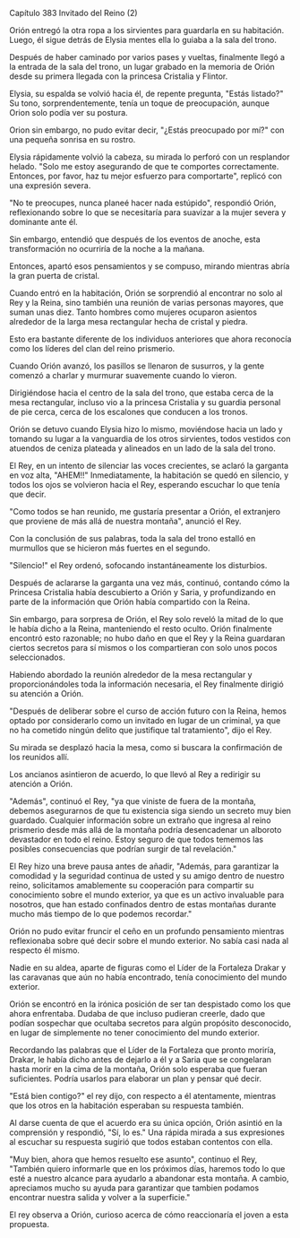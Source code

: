 
Capítulo 383 Invitado del Reino (2)

Orión entregó la otra ropa a los sirvientes para guardarla en su habitación. Luego, él sigue detrás de Elysia mentes ella lo guiaba a la sala del trono.

Después de haber caminado por varios pases y vueltas, finalmente llegó a la entrada de la sala del trono, un lugar grabado en la memoria de Orión desde su primera llegada con la princesa Cristalia y Flintor.

Elysia, su espalda se volvió hacia él, de repente pregunta, "Estás listado?" Su tono, sorprendentemente, tenía un toque de preocupación, aunque Orion solo podía ver su postura.

Orion sin embargo, no pudo evitar decir, "¿Estás preocupado por mí?" con una pequeña sonrisa en su rostro.

Elysia rápidamente volvió la cabeza, su mirada lo perforó con un resplandor helado. "Solo me estoy asegurando de que te comportes correctamente. Entonces, por favor, haz tu mejor esfuerzo para comportarte", replicó con una expresión severa.

"No te preocupes, nunca planeé hacer nada estúpido", respondió Orión, reflexionando sobre lo que se necesitaría para suavizar a la mujer severa y dominante ante él.

Sin embargo, entendió que después de los eventos de anoche, esta transformación no ocurriría de la noche a la mañana.

Entonces, apartó esos pensamientos y se compuso, mirando mientras abría la gran puerta de cristal.

Cuando entró en la habitación, Orión se sorprendió al encontrar no solo al Rey y la Reina, sino también una reunión de varias personas mayores, que suman unas diez. Tanto hombres como mujeres ocuparon asientos alrededor de la larga mesa rectangular hecha de cristal y piedra.

Esto era bastante diferente de los individuos anteriores que ahora reconocía como los líderes del clan del reino prismerio.

Cuando Orión avanzó, los pasillos se llenaron de susurros, y la gente comenzó a charlar y murmurar suavemente cuando lo vieron.

Dirigiéndose hacia el centro de la sala del trono, que estaba cerca de la mesa rectangular, incluso vio a la princesa Cristalia y su guardia personal de pie cerca, cerca de los escalones que conducen a los tronos.

Orión se detuvo cuando Elysia hizo lo mismo, moviéndose hacia un lado y tomando su lugar a la vanguardia de los otros sirvientes, todos vestidos con atuendos de ceniza plateada y alineados en un lado de la sala del trono.

El Rey, en un intento de silenciar las voces crecientes, se aclaró la garganta en voz alta, "AHEM!!" Inmediatamente, la habitación se quedó en silencio, y todos los ojos se volvieron hacia el Rey, esperando escuchar lo que tenía que decir.

"Como todos se han reunido, me gustaría presentar a Orión, el extranjero que proviene de más allá de nuestra montaña", anunció el Rey.

Con la conclusión de sus palabras, toda la sala del trono estalló en murmullos que se hicieron más fuertes en el segundo.

"Silencio!" el Rey ordenó, sofocando instantáneamente los disturbios.

Después de aclararse la garganta una vez más, continuó, contando cómo la Princesa Cristalia había descubierto a Orión y Saria, y profundizando en parte de la información que Orión había compartido con la Reina.

Sin embargo, para sorpresa de Orión, el Rey solo reveló la mitad de lo que le había dicho a la Reina, manteniendo el resto oculto. Orión finalmente encontró esto razonable; no hubo daño en que el Rey y la Reina guardaran ciertos secretos para sí mismos o los compartieran con solo unos pocos seleccionados.

Habiendo abordado la reunión alrededor de la mesa rectangular y proporcionándoles toda la información necesaria, el Rey finalmente dirigió su atención a Orión.

"Después de deliberar sobre el curso de acción futuro con la Reina, hemos optado por considerarlo como un invitado en lugar de un criminal, ya que no ha cometido ningún delito que justifique tal tratamiento", dijo el Rey.

Su mirada se desplazó hacia la mesa, como si buscara la confirmación de los reunidos allí.

Los ancianos asintieron de acuerdo, lo que llevó al Rey a redirigir su atención a Orión.

"Además", continuó el Rey, "ya que viniste de fuera de la montaña, debemos asegurarnos de que tu existencia siga siendo un secreto muy bien guardado. Cualquier información sobre un extraño que ingresa al reino prismerio desde más allá de la montaña podría desencadenar un alboroto devastador en todo el reino. Estoy seguro de que todos tememos las posibles consecuencias que podrían surgir de tal revelación."

El Rey hizo una breve pausa antes de añadir, "Además, para garantizar la comodidad y la seguridad continua de usted y su amigo dentro de nuestro reino, solicitamos amablemente su cooperación para compartir su conocimiento sobre el mundo exterior, ya que es un activo invaluable para nosotros, que han estado confinados dentro de estas montañas durante mucho más tiempo de lo que podemos recordar."

Orión no pudo evitar fruncir el ceño en un profundo pensamiento mientras reflexionaba sobre qué decir sobre el mundo exterior. No sabía casi nada al respecto él mismo.

Nadie en su aldea, aparte de figuras como el Líder de la Fortaleza Drakar y las caravanas que aún no había encontrado, tenía conocimiento del mundo exterior.

Orión se encontró en la irónica posición de ser tan despistado como los que ahora enfrentaba. Dudaba de que incluso pudieran creerle, dado que podían sospechar que ocultaba secretos para algún propósito desconocido, en lugar de simplemente no tener conocimiento del mundo exterior.

Recordando las palabras que el Líder de la Fortaleza que pronto moriría, Drakar, le había dicho antes de dejarlo a él y a Saria que se congelaran hasta morir en la cima de la montaña, Orión solo esperaba que fueran suficientes. Podría usarlos para elaborar un plan y pensar qué decir.

"Está bien contigo?" el rey dijo, con respecto a él atentamente, mientras que los otros en la habitación esperaban su respuesta también.

Al darse cuenta de que el acuerdo era su única opción, Orión asintió en la comprensión y respondió, "Sí, lo es." Una rápida mirada a sus expresiones al escuchar su respuesta sugirió que todos estaban contentos con ella.

"Muy bien, ahora que hemos resuelto ese asunto", continuo el Rey, "También quiero informarle que en los próximos días, haremos todo lo que esté a nuestro alcance para ayudarlo a abandonar esta montaña. A cambio, apreciamos mucho su ayuda para garantizar que tambien podamos encontrar nuestra salida y volver a la superficie."

El rey observa a Orión, curioso acerca de cómo reaccionaría el joven a esta propuesta.
